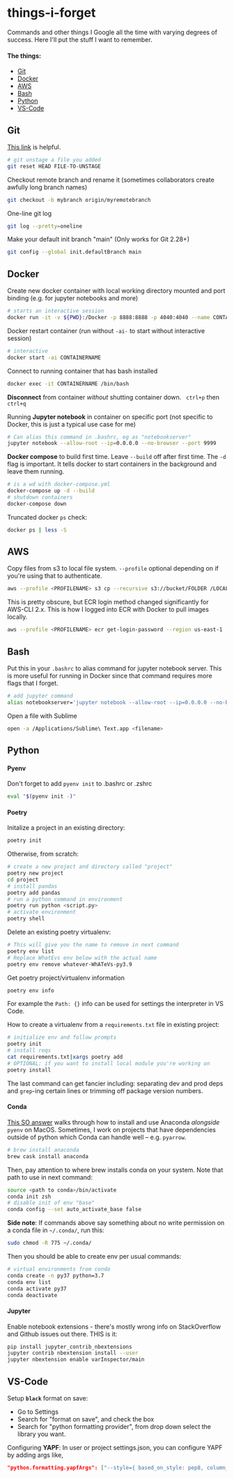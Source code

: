# things-i-forget
Commands and other things I Google all the time with varying degrees of success. Here I'll put the stuff I want to remember.

#### The things:
- [Git](#Git)
- [Docker](#Docker)
- [AWS](#AWS)
- [Bash](#Bash)
- [Python](#Python)
- [VS-Code](#VS-Code)

## Git
[This link](http://gwu-libraries.github.io/Git.html) is helpful.

```bash
# git unstage a file you added
git reset HEAD FILE-TO-UNSTAGE
```

Checkout remote branch and rename it (sometimes collaborators create awfully long branch names)
```bash
git checkout -b mybranch origin/myremotebranch
```

One-line git log
```bash
git log --pretty=oneline
```

Make your default init branch "main" (Only works for Git 2.28+)
```bash
git config --global init.defaultBranch main
```

## Docker
Create new docker container with local working directory mounted and port binding (e.g. for jupyter notebooks and more)
```bash
# starts an interactive session
docker run -it -v ${PWD}:/Docker -p 8888:8888 -p 4040:4040 --name CONTAINERNAME IMAGENAME
```

Docker restart container (run without `-ai-` to start without interactive session)
```bash
# interactive
docker start -ai CONTAINERNAME
```

Connect to running container that has bash installed
```bash
docker exec -it CONTAINERNAME /bin/bash
```

**Disconnect** from container _without_ shutting container down.
` ctrl+p` then `ctrl+q`


Running **Jupyter notebook** in container on specific port (not specific to Docker, this is just a typical use case for me)
```bash
# Can alias this command in .bashrc, eg as "notebookserver"
jupyter notebook --allow-root --ip=0.0.0.0 --no-browser --port 9999
```

**Docker compose** to build first time. Leave `--build` off after first time. The `-d` flag is important. It tells docker to start containers in the background and leave them running.
```bash
# is a wd with docker-compose.yml
docker-compose up -d --build
# shutdown containers
docker-compose down
```

Truncated docker `ps` check:
```bash
docker ps | less -S
```

## AWS
Copy files from s3 to local file system. `--profile` optional depending on if you're using that to authenticate.
```bash
aws --profile <PROFILENAME> s3 cp --recursive s3://bucket/FOLDER /LOCAL/FOLDER/PATH
```

This is pretty obscure, but ECR login method changed significantly for AWS-CLI 2.x. This is how I logged into ECR with Docker to pull images locally.
```bash
aws --profile <PROFILENAME> ecr get-login-password --region us-east-1 | docker login --username AWS --password-stdin <aws_account_id>.dkr.ecr.<region>.amazonaws.com
```

## Bash
Put this in your `.bashrc` to alias command for jupyter notebook server. This is more useful for running in Docker since that command requires more flags that I forget.
```bash
# add jupyter command
alias notebookserver='jupyter notebook --allow-root --ip=0.0.0.0 --no-browser --port 9999'
```

Open a file with Sublime
```bash
open -a /Applications/Sublime\ Text.app <filename>
```

## Python

#### Pyenv
Don't forget to add `pyenv init` to .bashrc or .zshrc
```bash
eval "$(pyenv init -)"
```

#### Poetry
Initalize a project in an existing directory:
```bash
poetry init
```

Otherwise, from scratch:
```bash
# create a new project and directory called "project"
poetry new project
cd project
# install pandas
poetry add pandas
# run a python command in environment
poetry run python <script.py>
# activate environment
poetry shell
```

Delete an existing poetry virtualenv:
```bash
# This will give you the name to remove in next command
poetry env list
# Replace WhatEvs env below with the actual name
poetry env remove whatever-WhATeVs-py3.9
```

Get poetry project/virtualenv information
```bash
poetry env info
```
For example the `Path: {}` info can be used for settings the interpreter in VS Code.


How to create a virtualenv from a `requirements.txt` file in existing project:
```bash
# initialize env and follow prompts
poetry init
# install reqs
cat requirements.txt|xargs poetry add
# OPTIONAL: if you want to install local module you're working on
poetry install
```
The last command can get fancier including: separating dev and prod deps and `grep`-ing certain lines or trimming off package version numbers.

#### Conda
[This SO answer](https://stackoverflow.com/a/58045984/9448289) walks through how to install and use Anaconda _alongside_ `pyenv` on MacOS. Sometimes, I work on projects that have dependencies outside of python which Conda can handle well – e.g. `pyarrow`.

```bash
# brew install anaconda
brew cask install anaconda
```

Then, pay attention to where brew installs conda on your system. Note that path to use in next command:
```bash
source <path to conda>/bin/activate
conda init zsh
# disable init of env "base"
conda config --set auto_activate_base false
```

**Side note**: If commands above say something about no write permission on a conda file in `~/.conda/`, run this:
```bash
sudo chmod -R 775 ~/.conda/
```

Then you should be able to create env per usual commands:
```bash
# virtual environments from conda
conda create -n py37 python=3.7
conda env list
conda activate py37
conda deactivate
```

#### Jupyter
Enable notebook extensions - there's mostly wrong info on StackOverflow and Github issues out there. THIS is it:
```bash
pip install jupyter_contrib_nbextensions
jupyter contrib nbextension install --user
jupyter nbextension enable varInspector/main
```


## VS-Code

Setup **`black`** format on save:
- Go to Settings
- Search for "format on save", and check the box
- Search for "python formatting provider", from drop down select the library you want.

Configuring **YAPF**:
In user or project settings.json, you can configure YAPF by adding args like,
```json
"python.formatting.yapfArgs": ["--style={ based_on_style: pep8, column_limit: 120 }"],
```
